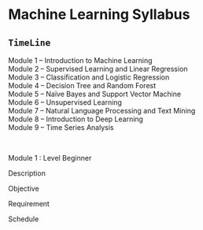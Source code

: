 # Machine Learning Syllabus

## `TimeLine`
Module 1 – Introduction to Machine Learning
<br>
Module 2 – Supervised Learning and Linear Regression
<br>
Module 3 – Classification and Logistic Regression
<br>
Module 4 – Decision Tree and Random Forest
<br>
Module 5 – Naïve Bayes and Support Vector Machine
<br>
Module 6 – Unsupervised Learning
<br>
Module 7 – Natural Language Processing and Text Mining
<br>
Module 8 – Introduction to Deep Learning
<br>
Module 9 – Time Series Analysis

<br>

Module 1 :
Level Beginner

Description

Objective

Requirement

Schedule






